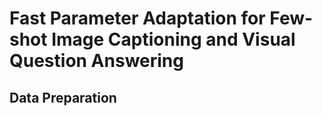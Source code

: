 # Fast Parameter Adaptation for Few-shot Image Captioning and Visual Question Answering


## Data Preparation
